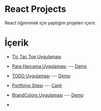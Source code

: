 # React Projects

React öğrenmek için yaptığım projeleri içerir.

# İçerik

- [Tic Tac Toe Uygulaması](https://github.com/AhmetOsmn/react-projects/tree/main/01.tic-tac-toe) 

- [Para Harcama Uygulaması](https://github.com/AhmetOsmn/react-projects/tree/main/02.para-harcama-uygulamasi) --- [Demo](https://02-para-harcama-uygulamasi.netlify.app/)

- [TODO Uygulaması](https://github.com/AhmetOsmn/react-projects/tree/main/03.todo-app) --- [Demo](https://03-todo-app.netlify.app/)

- [Portfolyo Sitesi](https://github.com/AhmetOsmn/react-projects/tree/main/04.my-portfolio) --- [Canlı](https://ahmetosmn.netlify.app/)

- [BrandColors Uygulaması](https://github.com/AhmetOsmn/react-projects/tree/main/05.brand-colors-app) --- [Demo]()
- 
